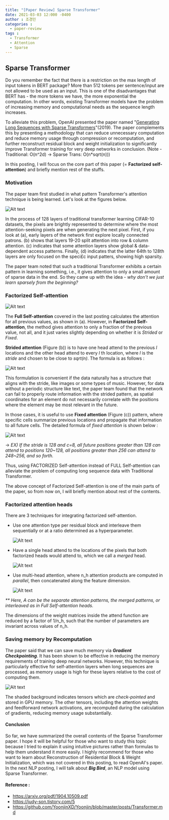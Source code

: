 ```yaml
---
title: "[Paper Review] Sparse Transformer"
date: 2021-03-03 12:000 -0400
author : 조경민
categories :
  - paper-review
tags :
  - Transformer
  - Attention
  - Sparse
---
```


## Sparse Transformer

Do you remember the fact that there is a restriction on the max length of input tokens in BERT package? More than 512 tokens per sentence/input are not allowed to be used as an input. This is one of the disadvantages that BERT has - the more tokens we have, the more exponential the computation. In other words, existing Transformer models have the problem of increasing memory and computational needs as the sequence length increases.

To alleviate this problem, OpenAI presented the paper named "[Generating Long Sequences with Sparse Transformers](https://arxiv.org/pdf/1904.10509.pdf)"(2019). The paper complements this by presenting a methodology that can reduce unnecessary computation and reduce memory usage through compression or recomputation, and further reconstruct residual block and weight initialization to significantly improve Transformer training for very deep networks in conclusion. (Note - Traditional: O(n^2d) -> Sparse Trans: O(n*sqrt(n)))

In this posting, I will focus on the core part of this paper (= **Factorized self-attention**) and briefly mention rest of the stuffs.



### Motivation

The paper team first studied in what pattern Transformer's attention technique is being learned. Let's look at the figures below.

![Alt text](/assets/ST1.jpg)



In the process of 128 layers of traditional transformer learning CIFAR-10 datasets, the pixels are brightly represented to determine where the most attention-seeking pixels are when generating the next pixel. First, if you look at (a), early layers of the network first explore locally connected patrons. (b) shows that layers 19-20 split attention into row & column attention. (c) indicates that some attention layers show global & data-dependent access patterns. Finally, (d) indicates that the latter 64th to 128th layers are only focused on the speci£c input patters, showing high sparsity. 

The paper team noted that such a traditional Transformer exhibits a certain pattern in learning something, i.e., it gives attention to only a small amount of sparse data in the end. So they came up with the idea - _why don't we just learn sparsely from the beginning?_





### Factorized Self-attention

![Alt text](/assets/ST2.jpg)



The **Full Self-attention** covered in the last posting calculates the attention for all previous values, as shown in (a). However, in **Factorized Self-attention**, the method gives attention to only a fraction of the previous value, not all, and it just varies slightly depending on whether it is _Strided_ or _Fixed_. 

**Strided attention** (Figure (b)) is to have one head attend to the previous _l_ locations and the other head attend to every _l_ th location, where _l_ is the _stride_ and chosen to be close to _sqrt(n)_. The formula is as follows :

![Alt text](/assets/ST_stride.jpg)

This formulation is convenient if the data naturally has a structure that aligns with the stride, like images or some types of music. However, for data without a periodic structure like text, the paper team found that the network can fail to properly route information with the strided pattern, as spatial coordinates for an element do not necessarily correlate with the positions where the element may be most relevant in the future.

In those cases, it is useful to use **Fixed attention** (Figure (c)) pattern, where specific cells summarize previous locations and propagate that information to all future cells. The detailed formula of _fixed attention_ is shown below :

![Alt text](/assets/ST_fix.jpg)

-> _EX) If the stride is 128 and c=8, all future positions greater than 128 can attend to positions 120~128, all positions greater than 256 can attend to 248~256, and so forth._



Thus, using FACTORIZED Self-attention instead of FULL Self-attention can alleviate the problem of computing long sequence data with Traditional Transformer.

The above concept of Factorized Self-attention is one of the main parts of the paper, so from now on, I will briefly mention about rest of the contents.



### Factorized attention heads

There are 3 techniques for integrating factorized self-attention.

- Use one attention type per residual block and interleave them sequentially or at a ratio determined as a hyperparameter.

  ![Alt text](/assets/ST_att1.jpg)

- Have a single head attend to the locations of the pixels that both factorized heads would attend to, which we call a _merged_ head.

  ![Alt text](/assets/ST_att2.jpg)

- Use multi-head attention, where n_h attention products are computed in _parallel_, then concatenated along the feature dimension.

  ![Alt text](/assets/ST_att3.jpg)

_** Here, A can be the separate attention patterns, the merged patterns, or interleaved as in Full Self-attention heads._

The dimensions of the weight matrices inside the attend function are reduced by a factor of 1/n_h, such that the number of parameters are invariant across values of n_h.





### Saving memory by Recomputation

The paper said that we can save much memory via **_Gradient Checkpointing_**. It has been shown to be effective in reducing the memory requirements of training deep neural networks. However, this technique is particularly effective for self-attention layers when long sequences are processed, as memory usage is high for these layers relative to the cost of computing them.

![Alt text](/assets/ST_fig.jpg)

The shaded background indicates tensors which are _check-pointed_ and stored in GPU memory. The other tensors, including the attention weights and feedforward network activations, are recomputed during the calculation of gradients, reducing memory usage substantially.





#### Conclusion

So far, we have summarized the overall contents of the Sparse Transformer paper. I hope it will be helpful for those who want to study this topic because I tried to explain it using intuitive pictures rather than formulas to help them understand it more easily. I highly recommend for those who want to learn about Reconstruction of Residential Block & Weight Initialization, which was not covered in this posting, to read OpenAI's paper.
In the next NLP posting, I will talk about **_Big Bird_**, an NLP model using Sparse Transformer.





#### Reference :

- https://arxiv.org/pdf/1904.10509.pdf
- https://judy-son.tistory.com/5
- https://github.com/YoonjinXD/Yoonjin/blob/master/posts/Transformer.md
